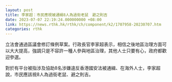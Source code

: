 ```yaml
---
layout: post
title: 李家超：市民應視被通緝8人為過街老鼠　避之則吉
date: 2023-07-07 22:19:24.000000000 +08:00
link: https://news.rthk.hk/rthk/ch/component/k2/1707958-20230707.htm
categories: rthk
---
```


立法會通過區議會修訂條例草案。行政長官李家超表示，相信之後地區治理方面可以大大提高，強調只是不容許一種人參與地區治理，其他人士只要有心，政府都歡迎參選。

對於有平台被指涉及協助8名涉嫌違反香港國安法被通緝、在海外人士，李家超說，市民應該視8人為過街老鼠、避之則吉。
